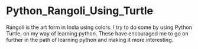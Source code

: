 # Python_Rangoli_Using_Turtle
Rangoli is the art form in India using colors. I try to do some by using Python Turtle, on my way of learning python.
These have encouraged me to go on further in the path of learning python and making it more interesting.
